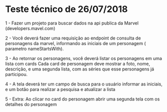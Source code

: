 # Teste técnico de 26/07/2018

1 - Fazer um projeto para buscar dados na api publica da Marvel (developers.mavel.com)

2 - Você deverá fazer uma requisição ao endpoint de consulta de personagens da marvel, informando as iniciais de um personagem ( parametro nameStartsWith).

3 - Ao retornar os personagens, você deverá listar os personagens em uma lista com cards
Cada card de personagem deve mostrar a foto, nome, descrição, e uma segunda lista, com as séries que esse personagens já participou.

4 - A tela deverá ter um campo de busca para o usuário informar as iniciais, e um botão para realizar a pesquisa e atualizar a lista

5 - Extra: Ao clicar no card do personagem abrir uma segunda tela com os detalhes do personagem

